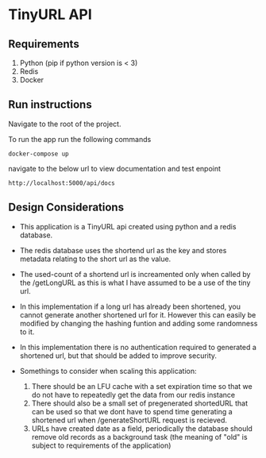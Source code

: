 # TinyURL API

## Requirements
 
1. Python (pip if python version is < 3)
2. Redis
3. Docker

## Run instructions

Navigate to the root of the project.

To run the app run the following commands
```
docker-compose up
```
navigate to the below url to view documentation and test enpoint
```
http://localhost:5000/api/docs
```

## Design Considerations

* This application is a TinyURL api created using python and a redis database.

* The redis database uses the shortend url as the key and stores metadata relating to the short url as the value.

* The used-count of a shortend url is increamented only when called by the /getLongURL as this is what I have assumed to be a use of the tiny url. 

* In this implementation if a long url has already been shortened, you cannot generate another shortened url for it. However this can easily be modified by changing the hashing funtion and adding some randomness to it. 

* In this implementation there is no authentication required to generated a shortened url, but that should be added to improve security.

* Somethings to consider when scaling this application:
    1. There should be an LFU cache with a set expiration time so that we do not have to repeatedly get the data from our redis instance
    2. There should also be a small set of pregenerated shortedURL that can be used so that we dont have to spend time generating a shortened url when /generateShortURL request is recieved.
    3. URLs have created date as a field, periodically the database should remove old records as a background task (the meaning of "old" is subject to requirements of the application) 
